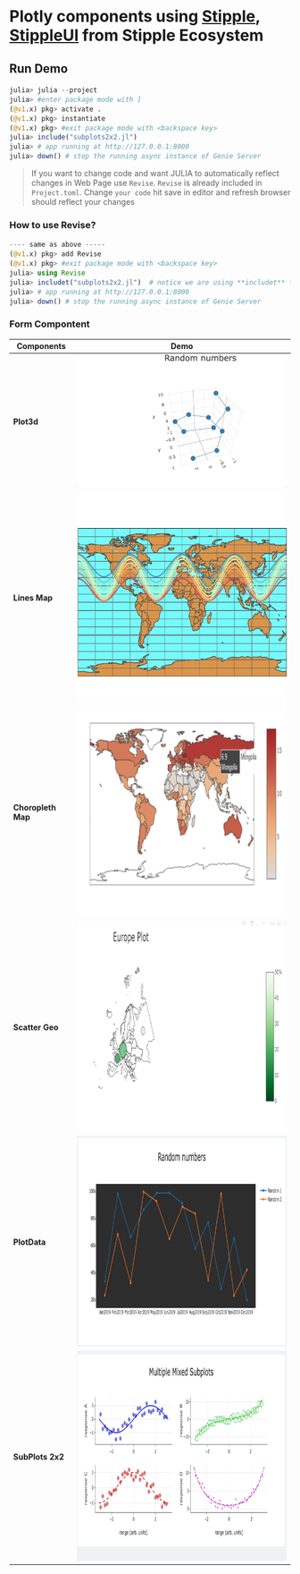 # Plotly components using [Stipple](https://github.com/GenieFramework/Stipple.jl), [StippleUI](https://github.com/GenieFramework/StipplePlotly.jl) from Stipple Ecosystem

## Run Demo
```julia
julia> julia --project
julia> #enter package mode with ]
(@v1.x) pkg> activate .
(@v1.x) pkg> instantiate
(@v1.x) pkg> #exit package mode with <backspace key>
julia> include("subplots2x2.jl")
julia> # app running at http://127.0.0.1:8000
julia> down() # stop the running async instance of Genie Server
```

> If you want to change code and want JULIA to automatically reflect changes in Web Page use `Revise`. `Revise` is already included in `Project.toml`. Change `your code` hit save in editor and refresh browser should reflect your changes 
### How  to use Revise?
```julia
---- same as above -----
(@v1.x) pkg> add Revise
(@v1.x) pkg> #exit package mode with <backspace key>
julia> using Revise
julia> includet("subplots2x2.jl")  # notice we are using **includet** from revise instead of include
julia> # app running at http://127.0.0.1:8000
julia> down() # stop the running async instance of Genie Server
```

### Form Compontent

| Components              | Demo                               |
|-------------------------|------------------------------------|
| **Plot3d**       | ![Plot](docs/content/img/152349703-0038c536-4077-45ce-9ee7-c38837e9f4a7.gif) |
|  **Lines Map** |  ![Plot](docs/content/img/lines.png)   |
|  **Choropleth Map** |  ![Plot](docs/content/img/choropleth.png)   |
|  **Scatter Geo** |  ![Plot](docs/content/img/scattergeo.png)   |
| **PlotData**      | ![Plot](docs/content/img/PlotData.png)  |
| **SubPlots 2x2**| ![Plot](docs/content/img/MixedSubplots.png) |

